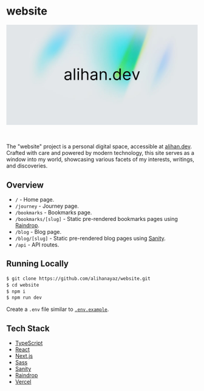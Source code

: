 # website

![alihan.dev — Alihan Ayaz](cover.png)

<br>

The "website" project is a personal digital space, accessible at [alihan.dev](https://alihan.dev). Crafted with care and powered by modern technology, this site serves as a window into my world, showcasing various facets of my interests, writings, and discoveries.

## Overview

- `/` - Home page.
- `/journey` - Journey page.
- `/bookmarks` - Bookmarks page.
- `/bookmarks/[slug]` - Static pre-rendered bookmarks pages using [Raindrop](https://raindrop.io/).
- `/blog` - Blog page.
- `/blog/[slug]` - Static pre-rendered blog pages using [Sanity](https://www.sanity.io/).
- `/api` - API routes.

## Running Locally

```bash
$ git clone https://github.com/alihanayaz/website.git
$ cd website
$ npm i
$ npm run dev
```

Create a `.env` file similar to [`.env.example`](https://github.com/alihanayaz/website/blob/main/.env.example).

## Tech Stack

- [TypeScript](https://www.typescriptlang.org)
- [React](https://react.dev)
- [Next.js](https://nextjs.org)
- [Sass](https://sass-lang.com)
- [Sanity](https://www.sanity.io)
- [Raindrop](https://raindrop.io)
- [Vercel](https://vercel.com)
